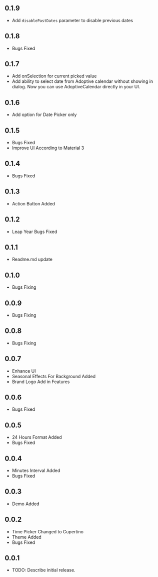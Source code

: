 ## 0.1.9

* Add `disablePastDates` parameter to disable previous dates

## 0.1.8

* Bugs Fixed

## 0.1.7

* Add onSelection for current picked value
* Add ability to select date from Adoptive calendar without showing in dialog. Now you can use AdoptiveCalendar directly in your UI.

## 0.1.6

* Add option for Date Picker only

## 0.1.5

* Bugs Fixed
* Improve UI According to Material 3

## 0.1.4

* Bugs Fixed

## 0.1.3

* Action Button Added

## 0.1.2

* Leap Year Bugs Fixed

## 0.1.1

* Readme.md update

## 0.1.0

* Bugs Fixing

## 0.0.9

* Bugs Fixing

## 0.0.8

* Bugs Fixing

## 0.0.7

* Enhance UI
* Seasonal Effects For Background Added
* Brand Logo Add in Features

## 0.0.6

* Bugs Fixed

## 0.0.5

* 24 Hours Format Added
* Bugs Fixed

## 0.0.4

* Minutes Interval Added
* Bugs Fixed

## 0.0.3

* Demo Added

## 0.0.2

* Time Picker Changed to Cupertino
* Theme Added
* Bugs Fixed

## 0.0.1

* TODO: Describe initial release.

